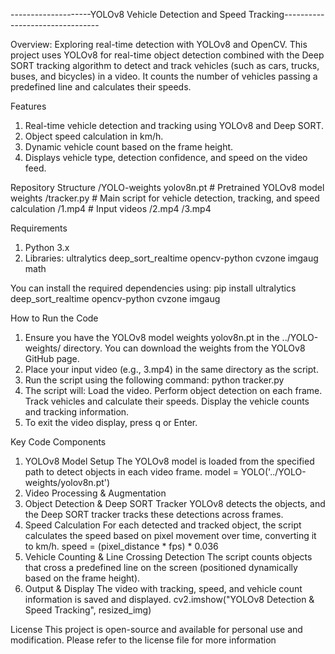 --------------------YOLOv8 Vehicle Detection and Speed Tracking--------------------------------

Overview:
Exploring real-time detection with YOLOv8 and OpenCV.
This project uses YOLOv8 for real-time object detection combined with the Deep SORT tracking algorithm to detect and track vehicles (such as cars, trucks, buses, and bicycles) in a video. It counts the number of vehicles passing a predefined line and calculates their speeds. 

Features
1. Real-time vehicle detection and tracking using YOLOv8 and Deep SORT.
2. Object speed calculation in km/h.
3. Dynamic vehicle count based on the frame height.
4. Displays vehicle type, detection confidence, and speed on the video feed.

Repository Structure
/YOLO-weights
    yolov8n.pt                  # Pretrained YOLOv8 model weights
/tracker.py                     # Main script for vehicle detection, tracking, and speed calculation
/1.mp4                          # Input videos
/2.mp4
/3.mp4

Requirements
1. Python 3.x
2. Libraries:
   ultralytics
   deep_sort_realtime
   opencv-python
   cvzone
   imgaug
   math

You can install the required dependencies using:
pip install ultralytics deep_sort_realtime opencv-python cvzone imgaug

How to Run the Code
1. Ensure you have the YOLOv8 model weights yolov8n.pt in the ../YOLO-weights/ directory. You can download the weights from the YOLOv8 GitHub page.
2. Place your input video (e.g., 3.mp4) in the same directory as the script.
3. Run the script using the following command:
python tracker.py
4. The script will:
   Load the video.
   Perform object detection on each frame.
   Track vehicles and calculate their speeds.
   Display the vehicle counts and tracking information.
5. To exit the video display, press q or Enter.

Key Code Components
1. YOLOv8 Model Setup
   The YOLOv8 model is loaded from the specified path to detect objects in each video frame.
   model = YOLO('../YOLO-weights/yolov8n.pt')
2. Video Processing & Augmentation
3. Object Detection & Deep SORT Tracker
   YOLOv8 detects the objects, and the Deep SORT tracker tracks these detections across frames.
4. Speed Calculation
   For each detected and tracked object, the script calculates the speed based on pixel movement over time, converting it to km/h.
   speed = (pixel_distance * fps) * 0.036
5. Vehicle Counting & Line Crossing Detection
   The script counts objects that cross a predefined line on the screen (positioned dynamically based on the frame height).
6. Output & Display
   The video with tracking, speed, and vehicle count information is saved and displayed.
   cv2.imshow("YOLOv8 Detection & Speed Tracking", resized_img)

License
This project is open-source and available for personal use and modification. Please refer to the license file for more information
